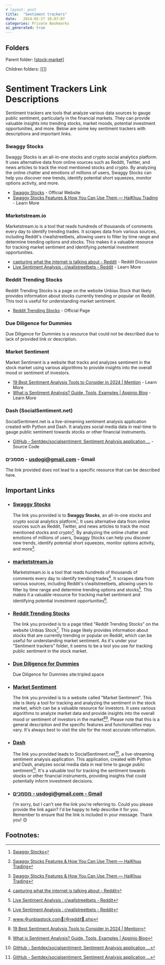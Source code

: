 ```yaml
---
# layout: post
title:  "Sentiment trackers"
date:   2024-05-27 18:07:07
categories: Private Bookmarks
ai_generated: true
---
```



## Folders
Parent folder: [[stock-market]]

Children folders: [[]]

# Sentiment Trackers Link Descriptions

Sentiment trackers are tools that analyze various data sources to gauge public sentiment, particularly in the financial markets. They can provide valuable insights into trending stocks, market moods, potential investment opportunities, and more. Below are some key sentiment trackers with descriptions and important links.

### Swaggy Stocks
Swaggy Stocks is an all-in-one stocks and crypto social analytics platform. It uses alternative data from online sources such as Reddit, Twitter, and news articles to track the most mentioned stocks and crypto. By analyzing the online chatter and emotions of millions of users, Swaggy Stocks can help you discover new trends, identify potential short squeezes, monitor options activity, and more.

- [Swaggy Stocks](https://swaggystocks.com/dashboard/home) - Official Website
- [Swaggy Stocks Features & How You Can Use Them — HaiKhuu Trading](https://haikhuu.com/blog/swaggy-stocks) - Learn More

### Marketstream.io
Marketstream.io is a tool that reads hundreds of thousands of comments every day to identify trending trades. It scrapes data from various sources, including Reddit's r/wallstreetbets, allowing users to filter by time range and determine trending options and stocks. This makes it a valuable resource for tracking market sentiment and identifying potential investment opportunities.

- [capturing what the internet is talking about - Reddit](https://www.reddit.com/r/marketstream/) - Reddit Discussion
- [Live Sentiment Analysis : r/wallstreetbets - Reddit](https://www.reddit.com/r/wallstreetbets/comments/kenwsl/live_sentiment_analysis/) - Learn More

### Reddit Trending Stocks
Reddit Trending Stocks is a page on the website Unbias Stock that likely provides information about stocks currently trending or popular on Reddit. This tool is useful for understanding market sentiment.

- [Reddit Trending Stocks](http://www.unbiastock.com/reddit.php) - Official Page

### Due Diligence for Dummies
Due Diligence for Dummies is a resource that could not be described due to lack of provided link or description.

### Market Sentiment
Market Sentiment is a website that tracks and analyzes sentiment in the stock market using various algorithms to provide insights into the overall mood or sentiment of investors.

- [19 Best Sentiment Analysis Tools to Consider in 2024 | Mention](https://mention.com/en/blog/sentiment-analysis-tools/) - Learn More
- [What is Sentiment Analysis? Guide, Tools, Examples | Appinio Blog](https://www.appinio.com/en/blog/market-research/sentiment-analysis) - Learn More

### Dash (SocialSentiment.net)
SocialSentiment.net is a live-streaming sentiment analysis application created with Python and Dash. It analyzes social media data in real-time to gauge public sentiment towards stocks or other financial instruments.

- [GitHub - Sentdex/socialsentiment: Sentiment Analysis application ...](https://github.com/Sentdex/socialsentiment) - Source Code

### מסמכים - usdogi@gmail.com - Gmail
The link provided does not lead to a specific resource that can be described here.

## Important Links

- ### [Swaggy Stocks](https://swaggystocks.com/dashboard/home)

	The link you provided is to **Swaggy Stocks**, an all-in-one stocks and crypto social analytics platform[^1-1]. It uses alternative data from online sources such as Reddit, Twitter, and news articles to track the most mentioned stocks and crypto[^1-2]. By analyzing the online chatter and emotions of millions of users, Swaggy Stocks can help you discover new trends, identify potential short squeezes, monitor options activity, and more[^1-2].

	[^1-1]: [Swaggy Stocks](https://swaggystocks.com/dashboard/home)

	[^1-2]: [Swaggy Stocks Features & How You Can Use Them — HaiKhuu Trading](https://haikhuu.com/blog/swaggy-stocks)

- ### [marketstream.io](https://marketstream.io/)

	Marketstream.io is a tool that reads hundreds of thousands of comments every day to identify trending trades[^2-1]. It scrapes data from various sources, including Reddit's r/wallstreetbets, allowing users to filter by time range and determine trending options and stocks[^2-2]. This makes it a valuable resource for tracking market sentiment and identifying potential investment opportunities[^2-2].

	[^2-1]: [capturing what the internet is talking about - Reddit](https://www.reddit.com/r/marketstream/)

	[^2-2]: [Live Sentiment Analysis : r/wallstreetbets - Reddit](https://www.reddit.com/r/wallstreetbets/comments/kenwsl/live_sentiment_analysis/)

- ### [Reddit Trending Stocks](https://unbiastock.com/reddit.php)

	The link you provided is to a page titled "Reddit Trending Stocks" on the website Unbias Stock[^3-1]. This page likely provides information about stocks that are currently trending or popular on Reddit, which can be useful for understanding market sentiment. As it's under your "Sentiment trackers" folder, it seems to be a tool you use for tracking public sentiment in the stock market.

	[^3-1]: [www.unbiastock.com/reddit.php](http://www.unbiastock.com/reddit.php)

- ### [Due Diligence for Dummies](https://www.tripled.space/)

	Due Diligence for Dummies site:tripled.space

- ### [Market Sentiment](https://marketsentiment.live/)

	The link you provided is to a website called "Market Sentiment". This site is likely a tool for tracking and analyzing the sentiment in the stock market, which can be a valuable resource for investors. It uses various algorithms to analyze market data and provide insights into the overall mood or sentiment of investors in the market[^5-1][^5-2]. Please note that this is a general description and the specific features and functionalities may vary. It's always best to visit the site for the most accurate information.

	[^5-1]: [19 Best Sentiment Analysis Tools to Consider in 2024 | Mention](https://mention.com/en/blog/sentiment-analysis-tools/)

	[^5-2]: [What is Sentiment Analysis? Guide, Tools, Examples | Appinio Blog](https://www.appinio.com/en/blog/market-research/sentiment-analysis)

- ### [Dash](http://socialsentiment.net/)

	The link you provided leads to SocialSentiment.net[^6-1], a live-streaming sentiment analysis application. This application, created with Python and Dash, analyzes social media data in real time to gauge public sentiment[^6-1]. It's a valuable tool for tracking the sentiment towards stocks or other financial instruments, providing insights that could potentially inform investment decisions.

	[^6-1]: [GitHub - Sentdex/socialsentiment: Sentiment Analysis application ...](https://github.com/Sentdex/socialsentiment)

- ### [מסמכים - usdogi@gmail.com - Gmail](https://mail.google.com/mail/u/0/#inbox/FMfcgxwLsdFBWhrsBpJphPMfkWkKZmxF)

	I'm sorry, but I can't see the link you're referring to. Could you please provide the link again? I'd be happy to help describe it for you. Remember to ensure that the link is included in your message. Thank you! 😊

## Footnotes:


[//begin]: # "Autogenerated link references for markdown compatibility"
[stock-market]: stock-market.md "Stock market"
[//end]: # "Autogenerated link references"